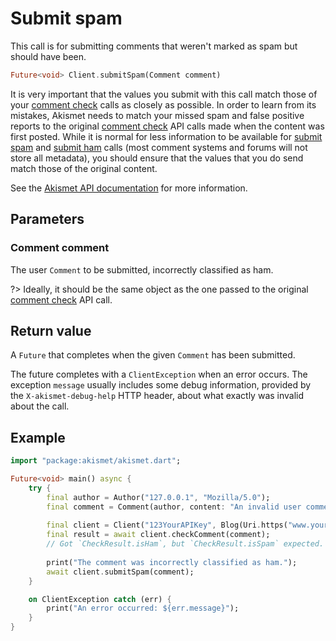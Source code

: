 # Submit spam
This call is for submitting comments that weren't marked as spam but should have been.

```dart
Future<void> Client.submitSpam(Comment comment)
```

It is very important that the values you submit with this call match those of your [comment check](features/comment_check.md) calls as closely as possible.
In order to learn from its mistakes, Akismet needs to match your missed spam and false positive reports
to the original [comment check](features/comment_check.md) API calls made when the content was first posted. While it is normal for less information
to be available for [submit spam](features/submit_spam.md) and [submit ham](features/submit_ham.md) calls (most comment systems and forums will not store all metadata),
you should ensure that the values that you do send match those of the original content.

See the [Akismet API documentation](https://akismet.com/development/api/#submit-spam) for more information.

## Parameters

### Comment **comment**
The user `Comment` to be submitted, incorrectly classified as ham.

?> Ideally, it should be the same object as the one passed to the original [comment check](features/comment_check.md) API call.

## Return value
A `Future` that completes when the given `Comment` has been submitted.

The future completes with a `ClientException` when an error occurs.
The exception `message` usually includes some debug information, provided by the `X-akismet-debug-help` HTTP header, about what exactly was invalid about the call.

## Example

```dart
import "package:akismet/akismet.dart";

Future<void> main() async {
	try {
		final author = Author("127.0.0.1", "Mozilla/5.0");
		final comment = Comment(author, content: "An invalid user comment (spam)");
		
		final client = Client("123YourAPIKey", Blog(Uri.https("www.yourblog.com", "/")));
		final result = await client.checkComment(comment);
		// Got `CheckResult.isHam`, but `CheckResult.isSpam` expected.
		
		print("The comment was incorrectly classified as ham.");
		await client.submitSpam(comment);
	}

	on ClientException catch (err) {
		print("An error occurred: ${err.message}");
	}
}
```
